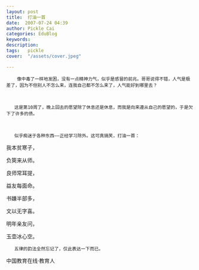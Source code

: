 ```yaml
---
layout: post  
title:  打油一首  
date:  2007-07-24 04:39  
author: Pickle Cai  
categories: EduBlog  
keywords: 
description:   
tags:	pickle   
cover:  "/assets/cover.jpeg"  

---  
```

    
        像中毒了一样地发困，没有一点精神力气，似乎是感冒的前兆。哥哥说得不错，人气是极差了，因为不但别人不怎么来，连我自己都不怎么来了，人气能好到哪里去？



       这是第10周了，晚上回去的愿望除了休息还是休息，而我是向来遵从自己的愿望的，于是欠下了许多的债。



       似乎痴迷于各种东西——正经学习除外。这可真搞笑，打油一首：



我本贫寒子，



负筴来从师。

良师常耳提，



益友每面命。



书嫌半部多，



文以无字喜。



明年亲友问，



玉壶冰心空。

       五律的韵法全然忘记了，仅此表达一下而已。



		    
 中国教育在线·教育人

